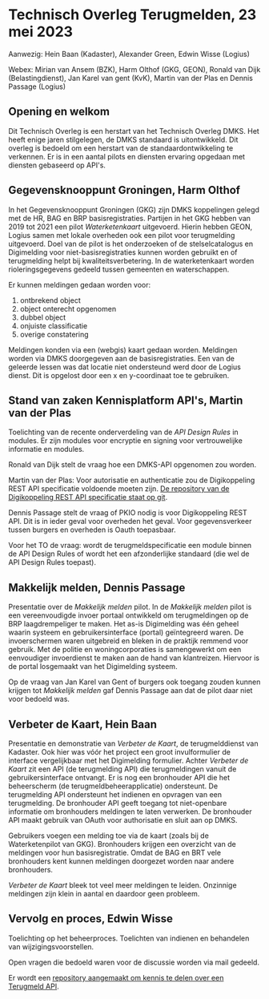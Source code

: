 # Technisch Overleg Terugmelden, 23 mei 2023

Aanwezig: Hein Baan (Kadaster), Alexander Green, Edwin Wisse (Logius)

Webex: Mirian van Ansem (BZK), Harm Olthof (GKG, GEON), Ronald van Dijk (Belastingdienst), 
Jan Karel van gent (KvK), Martin van der Plas en Dennis Passage (Logius)

## Opening en welkom

Dit Technisch Overleg is een herstart van het Technisch Overleg DMKS. Het heeft enige jaren 
stilgelegen, de DMKS standaard is uitontwikkeld. Dit overleg is bedoeld om een herstart van de
standaardontwikkeling te verkennen. Er is in een aantal pilots en diensten ervaring opgedaan met
diensten gebaseerd op API's.

## Gegevensknooppunt Groningen, Harm Olthof

In het Gegevensknooppunt Groningen (GKG) zijn DMKS koppelingen gelegd met de HR, BAG en BRP 
basisregistraties. Partijen in het GKG hebben van 2019 tot 2021 een pilot _Waterketenkaart_ 
uitgevoerd. Hierin hebben GEON, Logius samen met lokale overheden ook een pilot voor 
terugmelding uitgevoerd. Doel van de pilot is het onderzoeken of de stelselcatalogus en 
Digimelding voor niet-basisregistraties kunnen worden gebruikt en of terugmelding helpt bij 
kwaliteitsverbetering. In de waterketenkaart worden rioleringsgegevens gedeeld tussen gemeenten 
en waterschappen. 

Er kunnen meldingen gedaan worden voor:
1. ontbrekend object
2. object onterecht opgenomen
3. dubbel object
4. onjuiste classificatie
5. overige constatering

Meldingen konden via een (webgis) kaart gedaan worden. Meldingen worden via DMKS doorgegeven 
aan de basisregistraties. Een van de geleerde lessen was dat locatie niet ondersteund werd door 
de Logius dienst. Dit is opgelost door een x en y-coordinaat toe te gebruiken. 

## Stand van zaken Kennisplatform API's, Martin van der Plas

Toelichting van de recente onderverdeling van de _API Design Rules_ in modules. Er zijn modules voor 
encryptie en signing voor vertrouwelijke informatie en modules.

Ronald van Dijk stelt de vraag hoe een DMKS-API opgenomen zou worden.

Martin van der Plas: Voor autorisatie en authenticatie zou de Digikoppeling REST API specificatie 
voldoende moeten zijn. 
[De repository van de Digikoppeling REST API specificatie staat op git](https://github.com/Logius-standaarden/Digikoppeling-Koppelvlakstandaard-REST-API).

Dennis Passage stelt de vraag of PKIO nodig is voor Digikoppeling REST API. Dit is in ieder geval 
voor overheden het geval. Voor gegevensverkeer tussen burgers en overheden is Oauth toepasbaar.

Voor het TO de vraag: wordt de terugmeldspecificatie een module binnen de API Design Rules of wordt 
het een afzonderlijke standaard (die wel de API Design Rules toepast).

## Makkelijk melden, Dennis Passage

Presentatie over de _Makkelijk melden_ pilot. In de _Makkelijk melden_ pilot is een vereenvoudigde invoer portaal ontwikkeld om terugmeldingen op de BRP laagdrempeliger te maken. Het as-is Digimelding was één geheel waarin systeem 
en gebruikersinterface (portal) geïntegreerd waren. De invoerschermen waren uitgebreid en bleken in 
de praktijk remmend voor gebruik. Met de politie en woningcorporaties is samengewerkt om een eenvoudiger 
invoerdienst te maken aan de hand van klantreizen. Hiervoor is de portal losgemaakt van het Digimelding systeem. 

Op de vraag van Jan Karel van Gent of burgers ook toegang zouden kunnen krijgen tot _Makkelijk melden_ gaf Dennis Passage aan dat de pilot daar niet voor bedoeld was.

## Verbeter de Kaart, Hein Baan

Presentatie en demonstratie van _Verbeter de Kaart_, de terugmelddienst van Kadaster. Ook hier 
was vóór het project een groot invulformulier de interface vergelijkbaar met het Digimelding 
formulier. Achter _Verbeter de Kaart_ zit een API (de terugmelding API) die terugmeldingen 
vanuit de gebruikersinterface ontvangt. Er is nog een bronhouder API die het beheerscherm (de terugmeldbeheerapplicatie) ondersteunt. 
De terugmelding API ondersteunt het indienen en opvragen van een terugmelding. De bronhouder API geeft 
toegang tot niet-openbare informatie om bronhouders meldingen te laten verwerken. De bronhouder API 
maakt gebruik van OAuth voor authorisatie en sluit aan op DMKS.

Gebruikers voegen een melding toe via de kaart (zoals bij de Waterketenpilot van GKG). Bronhouders 
krijgen een overzicht van de meldingen voor hun basisregistratie. Omdat de BAG en BRT vele bronhouders kent 
kunnen meldingen doorgezet worden naar andere bronhouders. 

_Verbeter de Kaart_ bleek tot veel meer meldingen te leiden. Onzinnige meldingen zijn klein in aantal 
en daardoor geen probleem. 

## Vervolg en proces, Edwin Wisse

Toelichting op het beheerproces. Toelichten van indienen en behandelen van wijzigingsvoorstellen. 

Open vragen die bedoeld waren voor de discussie worden via mail gedeeld.

Er wordt een [repository aangemaakt om kennis te delen over een Terugmeld API](https://github.com/Logius-standaarden/Terugmelden-API).
